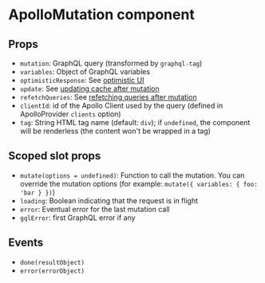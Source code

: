 # ApolloMutation component

## Props

- `mutation`: GraphQL query (transformed by `graphql-tag`)
- `variables`: Object of GraphQL variables
- `optimisticResponse`: See [optimistic UI](https://www.apollographql.com/docs/react/features/optimistic-ui.html)
- `update`: See [updating cache after mutation](https://www.apollographql.com/docs/react/api/react-apollo.html#graphql-mutation-options-update)
- `refetchQueries`: See [refetching queries after mutation](https://www.apollographql.com/docs/react/api/react-apollo.html#graphql-mutation-options-refetchQueries)
- `clientId`: id of the Apollo Client used by the query (defined in ApolloProvider `clients` option)
- `tag`: String HTML tag name (default: `div`); if `undefined`, the component will be renderless (the content won't be wrapped in a tag)

## Scoped slot props

- `mutate(options = undefined)`: Function to call the mutation. You can override the mutation options (for example: `mutate({ variables: { foo: 'bar } })`)
- `loading`: Boolean indicating that the request is in flight
- `error`: Eventual error for the last mutation call
- `gqlError`: first GraphQL error if any

## Events

- `done(resultObject)`
- `error(errorObject)`
